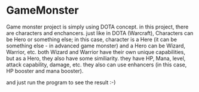 GameMonster
===========

Game monster project is simply using DOTA concept.
in this project, there are characters and enchancers. 
just like in DOTA (Warcraft), Characters can be Hero or something else; in this case, character is a Here
(it can be something else - in advanced game monster) and a Hero can be Wizard, Warrior, etc. 
both Wizard and Warrior have their own unique capabilities, but as a Hero, they also have some similiarity.
they have HP, Mana, level, attack capability, damage, etc. they also can use enhancers (in this case, HP booster
and mana booster). 

and just run the program to see the result :-)
